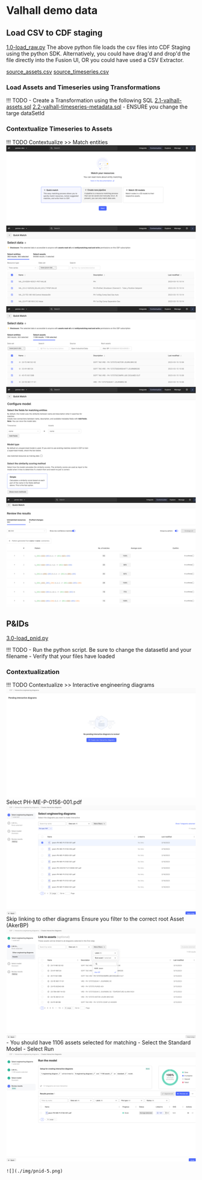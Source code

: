 # Valhall demo data

## Load CSV to CDF staging
[1.0-load_raw.py](./../cdf/valhall/1.0-load_raw.py)
The above python file loads the csv files into CDF Staging using the python SDK. Alternatively, you could have drag'd and drop'd the file directly into the Fusion UI, OR you could have used a CSV Extractor.

[source_assets.csv](./../cdf/valhall/data/source_assets.csv)
[source_timeseries.csv](./../cdf/valhall/data/source_timeseries.csv)

### Load Assets and Timeseries using Transformations

!!! TODO
    - Create a Transformation using the following SQL
    [2.1-valhall-assets.sql](./../cdf/valhall/2.1-valhall-assets.sql)
    [2.2-valhall-timeseries-metadata.sql](./../cdf/valhall/2.2-valhall-timeseries-metadata.sql)
    - ENSURE you change the targe dataSetId

### Contextualize Timeseries to Assets
!!! TODO
    Contextualize >> Match entities
    ![](./img/em-1.png)
    ![](./img/em-2.png)
    ![](./img/em-3.png)
    ![](./img/em-4.png)
    ![](./img/em-5.png)

## P&IDs

[3.0-load_pnid.py](./../cdf/valhall/3.0-load_pnid.py)

!!! TODO
    - Run the python script. Be sure to change the datasetId and your filename
    - Verify that your files have loaded

### Contextualization
!!! TODO
    Contextualize >> Interactive engineering diagrams
    ![](./img/pnid-1.png)
    Select PH-ME-P-0156-001.pdf
    ![](./img/pnid-2.png)
    Skip linking to other diagrams
    Ensure you filter to the correct root Asset (AkerBP)
    ![](./img/pnid-3.png)
    - You should have 1106 assets selected for matching
    - Select the Standard Model
    - Select Run
    ![](./img/pnid-4.png)

    ![](./img/pnid-5.png)
    
